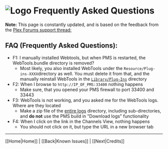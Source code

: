 # ![Logo](https://github.com/ukdtom/WebTools.bundle/blob/master/Wiki/WebTools/Logos/WebTools-48x48.png) Frequently Asked Questions

**Note:** This page is constantly updated, and is based on the feedback from the [Plex Forums support thread:](http://forums.plex.tv/discussion/126254)

## FAQ (Frequently Asked Questions):
* F1: I manually installed Webtools, but when PMS is restarted, the WebTools.bundle directory is removed?
  * Most likely, you also installed WebTools under the `Resource/Plug-ins-XXXX`directory as well. You must delete it from that, and the manually reinstall WebTools in the [`Library/Plug-Ins`](https://support.plex.tv/hc/en-us/articles/201106098) directory
* F2: When I browse to `http://IP_OF_PMS:33400` nothing happens
  * Make sure, that you opened your PMS firewall to port 33400 and 33443
* F3: WebTools is not working, and you asked me for the WebTools logs. Where are they located
  * Make a zip file of the [entire logs](https://support.plex.tv/hc/en-us/articles/200250417-Plex-Media-Server-Log-Files) directory, including sub-directories, and **do not** use the PMS build in "Download logs" functionality
* F4: When I click on the link in the Channels View, nothing happens
  * You should not click on it, but type the URL in a new browser tab

***

[[Home|Home]] | [[Back|Known Issues]] | [[Next|Credits]]
